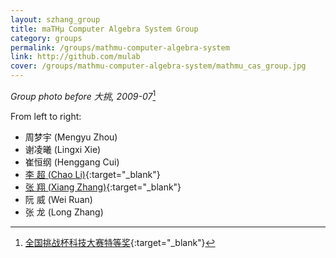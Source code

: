 ```yaml
---
layout: szhang_group
title: maTHμ Computer Algebra System Group
category: groups
permalink: /groups/mathmu-computer-algebra-system
link: http://github.com/mulab
cover: /groups/mathmu-computer-algebra-system/mathmu_cas_group.jpg
---
```


*Group photo before 大挑, 2009-07*[^1]

From left to right:
* 周梦宇 (Mengyu Zhou)
* 谢凌曦 (Lingxi Xie)
* 崔恒纲 (Henggang Cui)
* [李 超 (Chao Li)](http://www.math.harvard.edu/~chaoli/){:target="_blank"}
* [张 翔 (Xiang Zhang)](http://www.szhang.net){:target="_blank"}
* 阮 威 (Wei Ruan)
* 张 龙 (Long Zhang)

[^1]: [全国挑战杯科技大赛特等奖](http://news.tsinghua.edu.cn/publish/news/4205/2011/20110225232353546846979/20110225232353546846979_.html){:target="_blank"}

